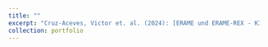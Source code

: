 ```yaml
---
title: ""
excerpt: "Cruz-Aceves, Victor et. al. (2024): [ERAME und ERAME-REX - KI-basierte Beobachtung und Auswertung von Radikalisierung in Sozialen Medien](../images/v2_s_MOTRA-K-Poster_geschw%C3%A4rzt.jpg). Poster/software-demo at the *Monitoringsystem und Transferplattform Radikalisierung* [*(MOTRA-K) Conference*](https://www.motra.info/motra-k-2024/) in Wiesbaden, Germany<br/><img src='../images/v2_s_MOTRA-K-Poster_geschw%C3%A4rzt.jpg' width='120' /> <img src='../images/Victor_poster_1S.jpg' width='120' />"
collection: portfolio
---
```



